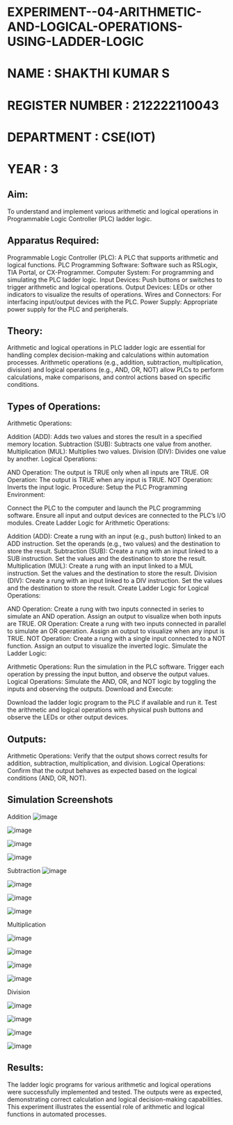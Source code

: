 # EXPERIMENT--04-ARITHMETIC-AND-LOGICAL-OPERATIONS-USING-LADDER-LOGIC
#  NAME : SHAKTHI KUMAR S
# REGISTER NUMBER : 212222110043
# DEPARTMENT : CSE(IOT)
# YEAR : 3
## Aim:
To understand and implement various arithmetic and logical operations in Programmable Logic Controller (PLC) ladder logic.

## Apparatus Required:
Programmable Logic Controller (PLC): A PLC that supports arithmetic and logical functions.
PLC Programming Software: Software such as RSLogix, TIA Portal, or CX-Programmer.
Computer System: For programming and simulating the PLC ladder logic.
Input Devices: Push buttons or switches to trigger arithmetic and logical operations.
Output Devices: LEDs or other indicators to visualize the results of operations.
Wires and Connectors: For interfacing input/output devices with the PLC.
Power Supply: Appropriate power supply for the PLC and peripherals.
## Theory:
Arithmetic and logical operations in PLC ladder logic are essential for handling complex decision-making and calculations within automation processes. Arithmetic operations (e.g., addition, subtraction, multiplication, division) and logical operations (e.g., AND, OR, NOT) allow PLCs to perform calculations, make comparisons, and control actions based on specific conditions.

## Types of Operations:
Arithmetic Operations:

Addition (ADD): Adds two values and stores the result in a specified memory location.
Subtraction (SUB): Subtracts one value from another.
Multiplication (MUL): Multiplies two values.
Division (DIV): Divides one value by another.
Logical Operations:

AND Operation: The output is TRUE only when all inputs are TRUE.
OR Operation: The output is TRUE when any input is TRUE.
NOT Operation: Inverts the input logic.
Procedure:
Setup the PLC Programming Environment:

Connect the PLC to the computer and launch the PLC programming software.
Ensure all input and output devices are connected to the PLC’s I/O modules.
Create Ladder Logic for Arithmetic Operations:

Addition (ADD):
Create a rung with an input (e.g., push button) linked to an ADD instruction.
Set the operands (e.g., two values) and the destination to store the result.
Subtraction (SUB):
Create a rung with an input linked to a SUB instruction.
Set the values and the destination to store the result.
Multiplication (MUL):
Create a rung with an input linked to a MUL instruction.
Set the values and the destination to store the result.
Division (DIV):
Create a rung with an input linked to a DIV instruction.
Set the values and the destination to store the result.
Create Ladder Logic for Logical Operations:

AND Operation:
Create a rung with two inputs connected in series to simulate an AND operation.
Assign an output to visualize when both inputs are TRUE.
OR Operation:
Create a rung with two inputs connected in parallel to simulate an OR operation.
Assign an output to visualize when any input is TRUE.
NOT Operation:
Create a rung with a single input connected to a NOT function.
Assign an output to visualize the inverted logic.
Simulate the Ladder Logic:

Arithmetic Operations:
Run the simulation in the PLC software. Trigger each operation by pressing the input button, and observe the output values.
Logical Operations:
Simulate the AND, OR, and NOT logic by toggling the inputs and observing the outputs.
Download and Execute:

Download the ladder logic program to the PLC if available and run it.
Test the arithmetic and logical operations with physical push buttons and observe the LEDs or other output devices.


## Outputs:
Arithmetic Operations: Verify that the output shows correct results for addition, subtraction, multiplication, and division.
Logical Operations: Confirm that the output behaves as expected based on the logical conditions (AND, OR, NOT).
##  Simulation Screenshots
Addition
![image](https://github.com/user-attachments/assets/391eaa1c-a848-4452-ac63-11702e1bb4ef)

![image](https://github.com/user-attachments/assets/f6e02952-f721-4798-851f-44f8bd59ae54)

![image](https://github.com/user-attachments/assets/b9ba6c07-a516-49b7-a163-4e4e865a1822)

![image](https://github.com/user-attachments/assets/53ee48b4-cfb4-4c1d-aeb1-80dc95c97b63)

Subtraction
![image](https://github.com/user-attachments/assets/81384209-473c-44db-b6a2-1fb8b2ec8f97)

![image](https://github.com/user-attachments/assets/452cadad-0775-4c2f-9cb1-6f863f6ae2da)

![image](https://github.com/user-attachments/assets/1813fe6b-8910-4fea-a4d9-3f5b711865d6)

![image](https://github.com/user-attachments/assets/89bffed5-db27-4e71-9edc-d71fc0ebdc2b)

Multiplication

![image](https://github.com/user-attachments/assets/41150e66-8b15-489e-a608-36ed82e7aa70)

![image](https://github.com/user-attachments/assets/57eabb16-8924-4086-a667-c253845e17c2)

![image](https://github.com/user-attachments/assets/d9232019-c19a-44d9-90d6-3d7b1f06885a)

![image](https://github.com/user-attachments/assets/08063718-f2ba-4a3b-b287-a1fa9ff1814a)

Division 

![image](https://github.com/user-attachments/assets/9e4b00ab-bdcd-4de3-b6f9-fbb7751b51ef)

![image](https://github.com/user-attachments/assets/a5caa770-f98c-41a8-83f5-231b299560d7)

![image](https://github.com/user-attachments/assets/3cd9d0c4-a418-405c-811d-6472801584ce)

![image](https://github.com/user-attachments/assets/89c482c8-b86a-40b9-b7f3-a51f794285b7)

## Results:
The ladder logic programs for various arithmetic and logical operations were successfully implemented and tested. The outputs were as expected, demonstrating correct calculation and logical decision-making capabilities. This experiment illustrates the essential role of arithmetic and logical functions in automated processes.
